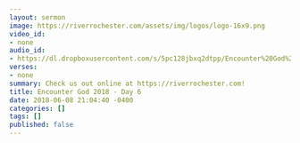 ```yaml
---
layout: sermon
image: https://riverrochester.com/assets/img/logos/logo-16x9.png
video_id:
- none
audio_id:
- https://dl.dropboxusercontent.com/s/5pc128jbxq2dtpp/Encounter%20God%202018%20-%20Day%206.mp3?dl=0
verses:
- none
summary: Check us out online at https://riverrochester.com!
title: Encounter God 2018 - Day 6
date: 2018-06-08 21:04:40 -0400
categories: []
tags: []
published: false
---
```


